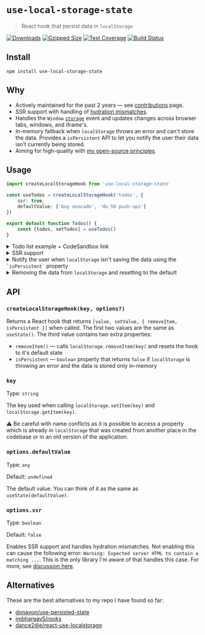 # `use-local-storage-state`

> React hook that persist data in `localStorage`

[![Downloads](https://img.shields.io/npm/dm/use-local-storage-state)](https://www.npmjs.com/package/use-local-storage-state)
[![Gzipped Size](https://badgen.net/bundlephobia/minzip/use-local-storage-state)](https://bundlephobia.com/result?p=use-local-storage-state)
[![Test Coverage](https://img.shields.io/codeclimate/coverage/astoilkov/use-local-storage-state)](https://codeclimate.com/github/astoilkov/use-local-storage-state/test_coverage)
[![Build Status](https://www.travis-ci.com/astoilkov/use-local-storage-state.svg?branch=master)](https://travis-ci.org/astoilkov/use-local-storage-state)

## Install

```shell
npm install use-local-storage-state
```

## Why

- Actively maintained for the past 2 years — see [contributions](https://github.com/astoilkov/use-local-storage-state/graphs/contributors) page.
- SSR support with handling of [hydration mismatches](https://github.com/astoilkov/use-local-storage-state/issues/23).
- Handles the `Window` [`storage`](https://developer.mozilla.org/en-US/docs/Web/API/Window/storage_event) event and updates changes across browser tabs, windows, and iframe's.
- In-memory fallback when `localStorage` throws an error and can't store the data. Provides a `isPersistent` API to let you notify the user their data isn't currently being stored.
- Aiming for high-quality with [my open-source principles](https://astoilkov.com/my-open-source-principles).

## Usage

```typescript
import createLocalStorageHook from 'use-local-storage-state'

const useTodos = createLocalStorageHook('todos', {
    ssr: true,
    defaultValue: ['buy avocado', 'do 50 push-ups']
})

export default function Todos() {
    const [todos, setTodos] = useTodos()
}
```

<details>
<summary>Todo list example + CodeSandbox link</summary>
<p></p>

You can experiment with the example [here](https://codesandbox.io/s/todos-example-q48ch?file=/src/App.tsx).

```tsx
import React, { useState } from 'react'
import createLocalStorateHook from 'use-local-storage-state'

const useTodos = createLocalStorateHook('todos', {
    defaultValue: ['buy avocado']
})

export default function Todos() {
    const [todos, setTodos] = useTodos()
    const [query, setQuery] = useState('')

    function onClick() {
        setQuery('')
        setTodos([...todos, query])
    }

    return (
        <>
            <input value={query} onChange={e => setQuery(e.target.value)} />
            <button onClick={onClick}>Create</button>
            {todos.map(todo => (
                <div>{todo}</div>
            ))}
        </>
    )
}

```

</details>

<details>
<summary>SSR support</summary>
<p></p>

SSR supports includes handling of hydration mismatches. This prevents the following error:  `Warning: Expected server HTML to contain a matching ...`. This is the only library I'm aware of that handles this case. For more, see [discussion here](https://github.com/astoilkov/use-local-storage-state/issues/23).

```tsx
import createLocalStorageHook from 'use-local-storage-state'

const useTodos = createLocalStorageHook('todos', {
    ssr: true,
    defaultValue: ['buy avocado', 'do 50 push-ups']
})

export default function Todos() {
    const [todos, setTodos] = useTodos()
}
```

</details>

<details>
<summary id="is-persistent">Notify the user when <code>localStorage</code> isn't saving the data using the <code>`isPersistent`</code> property</summary>
<p></p>

There are a few cases when `localStorage` [isn't available](https://github.com/astoilkov/use-local-storage-state/blob/7db8872397eae8b9d2421f068283286847f326ac/index.ts#L3-L11). The `isPersistent` property tells you if the data is persisted in `localStorage` or in-memory. Useful when you want to notify the user that their data won't be persisted.

```tsx
import React, { useState } from 'react'
import useLocalStorageState from 'use-local-storage-state'

const useTodos = createLocalStorateHook('todos', {
    defaultValue: ['buy avocado']
})

export default function Todos() {
    const [todos, setTodos, { isPersistent }] = useTodos()

    return (
        <>
            {todos.map(todo => (<div>{todo}</div>))}
            {!isPersistent && <span>Changes aren't currently persisted.</span>}
        </>
    )
}

```

</details>

<details>
<summary id="remove-item">Removing the data from <code>localStorage</code> and resetting to the default</summary>
<p></p>

The `removeItem()` method will reset the value to its default and will remove the key from the `localStorage`. It returns to the same state as when the hook was initially created.

```tsx
import useLocalStorageState from 'use-local-storage-state'

const useTodos = createLocalStorateHook('todos', {
    defaultValue: ['buy avocado']
})

export default function Todos() {
    const [todos, setTodos, { removeItem }] = useTodos()

    function onClick() {
        removeItem()
    }
}
```

</details>

## API

### `createLocalStorageHook(key, options?)`

Returns a React hook that returns `[value, setValue, { removeItem, isPersistent }]` when called. The first two values are the same as `useState()`. The third value contains two extra properties:
- `removeItem()` — calls `localStorage.removeItem(key)` and resets the hook to it's default state
- `isPersistent` — `boolean` property that returns `false` if `localStorage` is throwing an error and the data is stored only in-memory

### `key`

Type: `string`

The key used when calling `localStorage.setItem(key)` and `localStorage.getItem(key)`.

⚠️ Be careful with name conflicts as it is possible to access a property which is already in `localStorage` that was created from another place in the codebase or in an old version of the application.

### `options.defaultValue`

Type: `any`

Default: `undefined`

The default value. You can think of it as the same as `useState(defaultValue)`.

### `options.ssr`

Type: `boolean`

Default: `false`

Enables SSR support and handles hydration mismatches. Not enabling this can cause the following error: `Warning: Expected server HTML to contain a matching ...`. This is the only library I'm aware of that handles this case. For more, see [discussion here](https://github.com/astoilkov/use-local-storage-state/issues/23).

## Alternatives

These are the best alternatives to my repo I have found so far:
- [donavon/use-persisted-state](https://github.com/donavon/use-persisted-state)
- [imbhargav5/rooks](https://github.com/imbhargav5/rooks/blob/master/packages/localstorage-state/README.md)
- [dance2die/react-use-localstorage](https://github.com/dance2die/react-use-localstorage)
